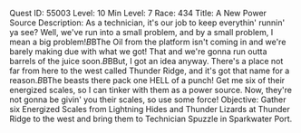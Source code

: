 Quest ID: 55003
Level: 10
Min Level: 7
Race: 434
Title: A New Power Source
Description: As a technician, it's our job to keep everythin' runnin' ya see? Well, we've run into a small problem, and by a small problem, I mean a big problem!$B$BThe Oil from the platform isn't coming in and we're barely making due with what we got! That and we're gonna run outta barrels of the juice soon.$B$BBut, I got an idea anyway. There's a place not far from here to the west called Thunder Ridge, and it's got that name for a reason.$B$BThe beasts there pack one HELL of a punch! Get me six of their energized scales, so I can tinker with them as a power source. Now, they're not gonna be givin' you their scales, so use some force!
Objective: Gather six Energized Scales from Lightning Hides and Thunder Lizards at Thunder Ridge to the west and bring them to Technician Spuzzle in Sparkwater Port.
